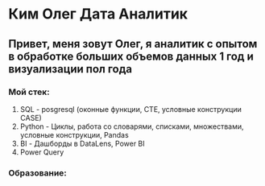 # Ким Олег Дата Аналитик 

## Привет, меня зовут Олег, я аналитик с опытом в обработке больших объемов данных 1 год и визуализации пол года

### Мой стек:
1) SQL - posgresql (оконные функции, CTE, условные конструкции CASE)
2) Python - Циклы, работа со словарями, списками, множествами, условные конструкции, Pandas
3) BI - Дашборды в DataLens, Power BI
4) Power Query

### Образование:
